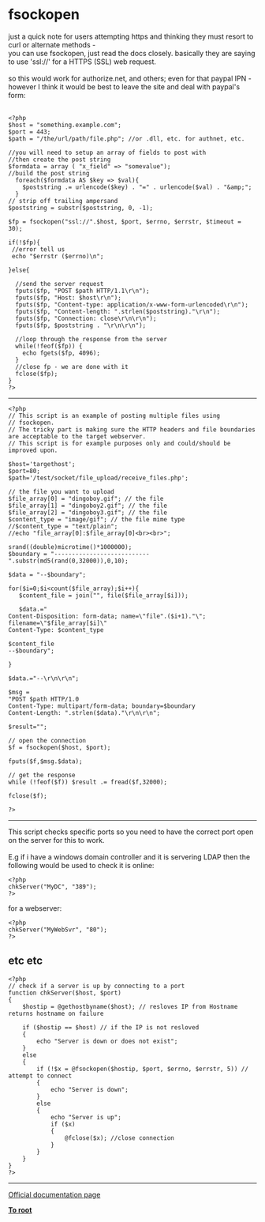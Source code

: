 # fsockopen



just a quick note for users attempting https and thinking they must resort to curl or alternate methods -<br>you can use fsockopen, just read the docs closely.  basically they are saying to use &apos;ssl://&apos; for a HTTPS (SSL) web request.<br><br>so this would work for authorize.net, and others; even for that paypal IPN - however I think it would be best to leave the site and deal with paypal&apos;s form:<br><br>

```
<?php
$host = "something.example.com";
$port = 443;
$path = "/the/url/path/file.php"; //or .dll, etc. for authnet, etc.

//you will need to setup an array of fields to post with
//then create the post string
$formdata = array ( "x_field" => "somevalue");
//build the post string
  foreach($formdata AS $key => $val){
    $poststring .= urlencode($key) . "=" . urlencode($val) . "&amp;";
  }
// strip off trailing ampersand
$poststring = substr($poststring, 0, -1);

$fp = fsockopen("ssl://".$host, $port, $errno, $errstr, $timeout = 30);

if(!$fp){
 //error tell us
 echo "$errstr ($errno)\n";
   
}else{

  //send the server request
  fputs($fp, "POST $path HTTP/1.1\r\n");
  fputs($fp, "Host: $host\r\n");
  fputs($fp, "Content-type: application/x-www-form-urlencoded\r\n");
  fputs($fp, "Content-length: ".strlen($poststring)."\r\n");
  fputs($fp, "Connection: close\r\n\r\n");
  fputs($fp, $poststring . "\r\n\r\n");

  //loop through the response from the server
  while(!feof($fp)) {
    echo fgets($fp, 4096);
  }
  //close fp - we are done with it
  fclose($fp);
}
?>
```
  

---



```
<?php
// This script is an example of posting multiple files using 
// fsockopen.
// The tricky part is making sure the HTTP headers and file boundaries are acceptable to the target webserver.
// This script is for example purposes only and could/should be improved upon.

$host='targethost';
$port=80;
$path='/test/socket/file_upload/receive_files.php';

// the file you want to upload 
$file_array[0] = "dingoboy.gif"; // the file 
$file_array[1] = "dingoboy2.gif"; // the file 
$file_array[2] = "dingoboy3.gif"; // the file 
$content_type = "image/gif"; // the file mime type
//$content_type = "text/plain";
//echo "file_array[0]:$file_array[0]<br><br>";

srand((double)microtime()*1000000);
$boundary = "---------------------------".substr(md5(rand(0,32000)),0,10);

$data = "--$boundary";

for($i=0;$i<count($file_array);$i++){
   $content_file = join("", file($file_array[$i]));

   $data.="
Content-Disposition: form-data; name=\"file".($i+1)."\"; filename=\"$file_array[$i]\"
Content-Type: $content_type 

$content_file
--$boundary";

}

$data.="--\r\n\r\n";

$msg =
"POST $path HTTP/1.0
Content-Type: multipart/form-data; boundary=$boundary
Content-Length: ".strlen($data)."\r\n\r\n";

$result="";

// open the connection
$f = fsockopen($host, $port);

fputs($f,$msg.$data);

// get the response
while (!feof($f)) $result .= fread($f,32000);

fclose($f);

?>
```
  

---

This script checks specific ports so you need to have the correct port open on the server for this to work.<br><br>E.g if i have a windows domain controller and it is servering LDAP then the following would be used to check it is online:<br>

```
<?php
chkServer("MyDC", "389");
?>
```


for a webserver:


```
<?php
chkServer("MyWebSvr", "80");
?>
```


etc etc
--------------------------------------------------------



```
<?php
// check if a server is up by connecting to a port
function chkServer($host, $port)
{   
    $hostip = @gethostbyname($host); // resloves IP from Hostname returns hostname on failure
    
    if ($hostip == $host) // if the IP is not resloved
    {
        echo "Server is down or does not exist";
    }
    else
    {
        if (!$x = @fsockopen($hostip, $port, $errno, $errstr, 5)) // attempt to connect
        {
            echo "Server is down";
        }
        else 
        {
            echo "Server is up";
            if ($x)
            {
                @fclose($x); //close connection
            }
        }  
    }
}
?>
```
  

---

[Official documentation page](https://www.php.net/manual/en/function.fsockopen.php)

**[To root](/README.md)**
